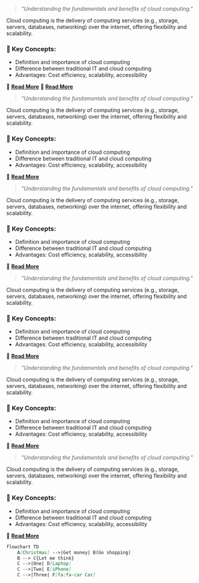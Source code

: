 > *"Understanding the fundamentals and benefits of cloud computing."*  

Cloud computing is the delivery of computing services (e.g., storage, servers, databases, networking) over the internet, offering flexibility and scalability.  

### 🔹 Key Concepts:  
- Definition and importance of cloud computing  
- Difference between traditional IT and cloud computing  
- Advantages: Cost efficiency, scalability, accessibility  

📄 **[Read More](#)** 
📄 **[Read More](#)**   

> *"Understanding the fundamentals and benefits of cloud computing."*  

Cloud computing is the delivery of computing services (e.g., storage, servers, databases, networking) over the internet, offering flexibility and scalability.  

### 🔹 Key Concepts:  
- Definition and importance of cloud computing  
- Difference between traditional IT and cloud computing  
- Advantages: Cost efficiency, scalability, accessibility  

📄 **[Read More](#)**  

> *"Understanding the fundamentals and benefits of cloud computing."*  

Cloud computing is the delivery of computing services (e.g., storage, servers, databases, networking) over the internet, offering flexibility and scalability.  

### 🔹 Key Concepts:  
- Definition and importance of cloud computing  
- Difference between traditional IT and cloud computing  
- Advantages: Cost efficiency, scalability, accessibility  

📄 **[Read More](#)**  

> *"Understanding the fundamentals and benefits of cloud computing."*  

Cloud computing is the delivery of computing services (e.g., storage, servers, databases, networking) over the internet, offering flexibility and scalability.  

### 🔹 Key Concepts:  
- Definition and importance of cloud computing  
- Difference between traditional IT and cloud computing  
- Advantages: Cost efficiency, scalability, accessibility  

📄 **[Read More](#)**  

> *"Understanding the fundamentals and benefits of cloud computing."*  

Cloud computing is the delivery of computing services (e.g., storage, servers, databases, networking) over the internet, offering flexibility and scalability.  

### 🔹 Key Concepts:  
- Definition and importance of cloud computing  
- Difference between traditional IT and cloud computing  
- Advantages: Cost efficiency, scalability, accessibility  

📄 **[Read More](#)**  

> *"Understanding the fundamentals and benefits of cloud computing."*  

Cloud computing is the delivery of computing services (e.g., storage, servers, databases, networking) over the internet, offering flexibility and scalability.  

### 🔹 Key Concepts:  
- Definition and importance of cloud computing  
- Difference between traditional IT and cloud computing  
- Advantages: Cost efficiency, scalability, accessibility  

📄 **[Read More](#)**  

```mmd
flowchart TD
    A[Christmas] -->|Get money| B(Go shopping)
    B --> C{Let me think}
    C -->|One| D[Laptop]
    C -->|Two| E[iPhone]
    C -->|Three| F[fa:fa-car Car]
```